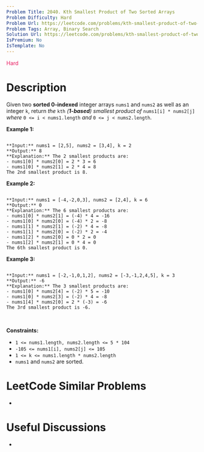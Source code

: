 ```yaml
---
Problem Title: 2040. Kth Smallest Product of Two Sorted Arrays
Problem Difficulty: Hard
Problem Url: https://leetcode.com/problems/kth-smallest-product-of-two-sorted-arrays/
Problem Tags: Array, Binary Search
Solution Url: https://leetcode.com/problems/kth-smallest-product-of-two-sorted-arrays/solution/
IsPremium: No
IsTemplate: No
---
```


<span style="color: rgb(233, 30, 99);">Hard</span>

# Description

Given two **sorted 0-indexed** integer arrays `nums1` and `nums2` as well as an integer `k`, return *the* `kth` *(**1-based**) smallest product of* `nums1[i] * nums2[j]` *where* `0 <= i < nums1.length` *and* `0 <= j < nums2.length`.
 


**Example 1:**



```

**Input:** nums1 = [2,5], nums2 = [3,4], k = 2
**Output:** 8
**Explanation:** The 2 smallest products are:
- nums1[0] * nums2[0] = 2 * 3 = 6
- nums1[0] * nums2[1] = 2 * 4 = 8
The 2nd smallest product is 8.

```

**Example 2:**



```

**Input:** nums1 = [-4,-2,0,3], nums2 = [2,4], k = 6
**Output:** 0
**Explanation:** The 6 smallest products are:
- nums1[0] * nums2[1] = (-4) * 4 = -16
- nums1[0] * nums2[0] = (-4) * 2 = -8
- nums1[1] * nums2[1] = (-2) * 4 = -8
- nums1[1] * nums2[0] = (-2) * 2 = -4
- nums1[2] * nums2[0] = 0 * 2 = 0
- nums1[2] * nums2[1] = 0 * 4 = 0
The 6th smallest product is 0.

```

**Example 3:**



```

**Input:** nums1 = [-2,-1,0,1,2], nums2 = [-3,-1,2,4,5], k = 3
**Output:** -6
**Explanation:** The 3 smallest products are:
- nums1[0] * nums2[4] = (-2) * 5 = -10
- nums1[0] * nums2[3] = (-2) * 4 = -8
- nums1[4] * nums2[0] = 2 * (-3) = -6
The 3rd smallest product is -6.

```

 


**Constraints:**


* `1 <= nums1.length, nums2.length <= 5 * 104`
* `-105 <= nums1[i], nums2[j] <= 105`
* `1 <= k <= nums1.length * nums2.length`
* `nums1` and `nums2` are sorted.




# LeetCode Similar Problems

- []()

# Useful Discussions

- []()

